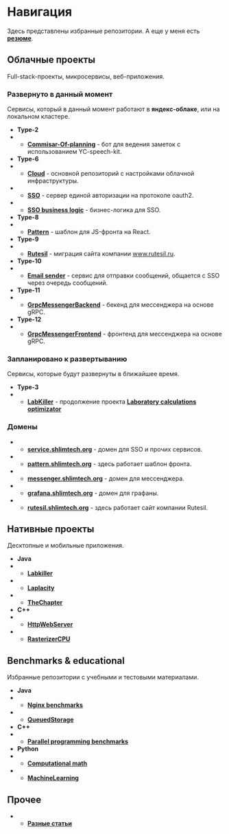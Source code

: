 # Навигация

Здесь представлены избранные репозитории.
А еще у меня есть [**резюме**](https://github.com/timattt/Tmp/blob/main/Articles/CV.pdf).

## Облачные проекты

Full-stack-проекты, микросервисы, веб-приложения.

### Развернуто в данный момент

Сервисы, который в данный момент работают в **яндекс-облаке**, или на локальном кластере.

* **Type-2**
* * [**Commisar-Of-planning**](https://github.com/timattt/TypeTwo) - бот для ведения заметок с использованием YC-speech-kit.
* **Type-6**
* * [**Cloud**](https://github.com/timattt/TypeSixCloud) - основной репозиторий с настройками облачной инфраструктуры.
* * [**SSO**](https://github.com/timattt/TypeSix) - сервер единой авторизации на протоколе oauth2.
* * [**SSO business logic**](https://github.com/timattt/TypeSixDataBaseCommon) - бизнес-логика для SSO.
* **Type-8**
* * [**Pattern**](https://github.com/timattt/TypeEight) - шаблон для JS-фронта на React.
* **Type-9**
* * [**Rutesil**](https://github.com/timattt/TypeNine) - миграция сайта компании www.rutesil.ru.
* **Type-10**
* * [**Email sender**](https://github.com/timattt/TypeTen) - сервис для отправки сообщений, общается с SSO через очередь сообщений.
* **Type-11**
* * [**GrpcMessengerBackend**](https://github.com/timattt/TypeEleven) - бекенд для мессенджера на основе gRPC.
* **Type-12**
* * [**GrpcMessengerFrontend**](https://github.com/timattt/TypeTwelve) - фронтенд для мессенджера на основе gRPC.

### Запланировано к развертыванию

Сервисы, которые будут развернуты в ближайшее время.

* **Type-3**
* * [**LabKiller**](https://github.com/timattt/TypeThree) - продолжение проекта [**Laboratory calculations optimizator**](https://github.com/timattt/Laboratory-calculations-optimizator)

### Домены

* * [**service.shlimtech.org**](https://service.mipt.io/sso/pages/login) - домен для SSO и прочих сервисов.
* * [**pattern.shlimtech.org**](https://pattern.mipt.io) - здесь работает шаблон фронта.
* * [**messenger.shlimtech.org**](https://messenger.mipt.io) - домен для мессенджера.
* * [**grafana.shlimtech.org**](https://grafana.mipt.io) - домен для графаны.
* * [**rutesil.shlimtech.org**](https://rutesil.mipt.io) - здесь работает сайт компании Rutesil.

## Нативные проекты

Десктопные и мобильные приложения.

* **Java**
* * [**Labkiller**](https://github.com/timattt/Laboratory-calculations-optimizator)
* * [**Laplacity**](https://github.com/timattt/Laplacity)
* * [**TheChapter**](https://github.com/timattt/TheChapterLegacy)
* **C++**
* * [**HttpWebServer**](https://github.com/timattt/HttpServer)
* * [**RasterizerCPU**](https://github.com/timattt/Rasterizer-CPU)

## Benchmarks & educational

Избранные репозитории с учебными и тестовыми материалами.

* **Java**
* * [**Nginx benchmarks**](https://github.com/timattt/NginxBenchmarks)
* * [**QueuedStorage**](https://github.com/timattt/QueuedStorage)
* **C++** 
* * [**Parallel programming benchmarks**](https://github.com/timattt/Parallel-programming)
* **Python** 
* * [**Computational math**](https://github.com/timattt/Computational-math)
* * [**MachineLearning**](https://github.com/timattt/ML) 

## Прочее

* * [**Разные статьи**](https://github.com/timattt/Tmp)
